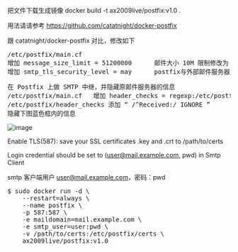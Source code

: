  把文件下载生成镜像 docker build -t ax2009live/postfix:v1.0 .
 
用法请请参考 https://github.com/catatnight/docker-postfix

跟 catatnight/docker-postfix 对比，修改如下
<pre>
/etc/postfix/main.cf 
增加 message_size_limit = 51200000      邮件大小 10M 限制修改为 50M；
增加 smtp_tls_security_level = may      postfix与外部邮件服务器连接时使用tls，
</pre>

<pre>
在 Postfix 上做 SMTP 中继，并隐藏原邮件服务器的信息
/etc/postfix/main.cf   增加 header_checks = regexp:/etc/postfix/header_checks
/etc/postfix/header_checks 添加 “ /^Received:/ IGNORE ” 
隐藏下图蓝色框内的信息</pre>

![image](https://user-images.githubusercontent.com/41521020/232178581-8c41553a-bf8b-42ec-9b73-e7c0bbcafcbd.png)



Enable TLS(587): save your SSL certificates .key and .crt to /path/to/certs

Login credential should be set to (user@mail.example.com, pwd) in Smtp Client

smtp 客户端用户 user@mail.example.com，密码：pwd

<pre>
$ sudo docker run -d \
	--restart=always \
	--name postfix \
	-p 587:587 \
	-e maildomain=mail.example.com \
	-e smtp_user=user:pwd \
	-v /path/to/certs:/etc/postfix/certs \
	ax2009live/postfix:v1.0</pre>


